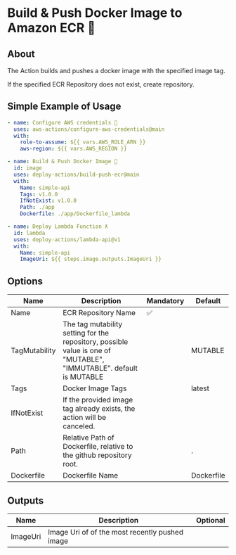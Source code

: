 # Build & Push Docker Image to Amazon ECR 🐳

## About

The Action builds and pushes a docker image with the specified image tag.

If the specified ECR Repository does not exist, create repository.

## Simple Example of Usage

```yml
- name: Configure AWS credentials 🔑
  uses: aws-actions/configure-aws-credentials@main
  with:
    role-to-assume: ${{ vars.AWS_ROLE_ARN }}
    aws-region: ${{ vars.AWS_REGION }}

- name: Build & Push Docker Image 🐳
  id: image
  uses: deploy-actions/build-push-ecr@main
  with:
    Name: simple-api
    Tags: v1.0.0
    IfNotExist: v1.0.0
    Path: ./app
    Dockerfile: ./app/Dockerfile_lambda

- name: Deploy Lambda Function ƛ
  id: lambda
  uses: deploy-actions/lambda-api@v1
  with:
    Name: simple-api
    ImageUri: ${{ steps.image.outputs.ImageUri }}
```

## Options

| Name          | Description                                                                                                        | Mandatory | Default    |
| ------------- | ------------------------------------------------------------------------------------------------------------------ | --------- | ---------- |
| Name          | ECR Repository Name                                                                                                | ✅        |            |
| TagMutability | The tag mutability setting for the repository, possible value is one of "MUTABLE", "IMMUTABLE". default is MUTABLE |           | MUTABLE    |
| Tags          | Docker Image Tags                                                                                                  |           | latest     |
| IfNotExist    | If the provided image tag already exists, the action will be canceled.                                             |           |            |
| Path          | Relative Path of Dockerfile, relative to the github repository root.                                               |           | .          |
| Dockerfile    | Dockerfile Name                                                                                                    |           | Dockerfile |

## Outputs

| Name     | Description                                    | Optional |
| -------- | ---------------------------------------------- | -------- |
| ImageUri | Image Uri of of the most recently pushed image |          |
